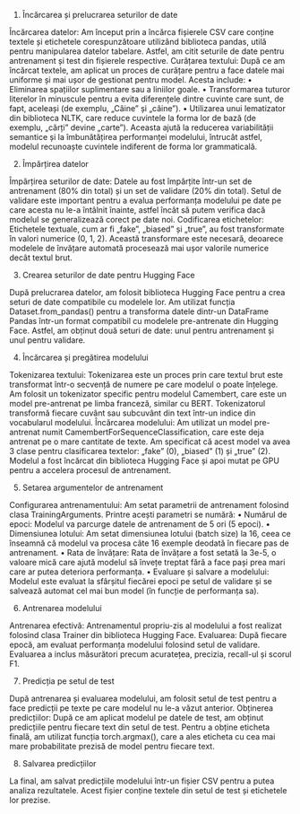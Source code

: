 1. Încărcarea și prelucrarea seturilor de date

Încărcarea datelor: Am început prin a încărca fișierele CSV care conține textele și etichetele corespunzătoare utilizând biblioteca pandas, utilă pentru manipularea datelor tabelare. Astfel, am citit seturile de date pentru antrenament și test din fișierele respective.
Curățarea textului: După ce am încărcat textele, am aplicat un proces de curățare pentru a face datele mai uniforme și mai ușor de gestionat pentru model. Acesta include:
•	Eliminarea spațiilor suplimentare sau a liniilor goale.
•	Transformarea tuturor literelor în minuscule pentru a evita diferențele dintre cuvinte care sunt, de fapt, aceleași (de exemplu, „Câine” și „câine”).
•	Utilizarea unui lematizator din biblioteca NLTK, care reduce cuvintele la forma lor de bază (de exemplu, „cărți” devine „carte”). Aceasta ajută la reducerea variabilității semantice și la îmbunătățirea performanței modelului, întrucât astfel, modelul recunoaște cuvintele indiferent de forma lor grammaticală.

2. Împărțirea datelor

Împărțirea seturilor de date: Datele au fost împărțite într-un set de antrenament (80% din total) și un set de validare (20% din total). Setul de validare este important pentru a evalua performanța modelului pe date pe care acesta nu le-a întâlnit înainte, astfel încât să putem verifica dacă modelul se generalizează corect pe date noi.
Codificarea etichetelor: Etichetele textuale, cum ar fi „fake”, „biased” și „true”, au fost transformate în valori numerice (0, 1, 2). Această transformare este necesară, deoarece modelele de învățare automată procesează mai ușor valorile numerice decât textul brut.

3. Crearea seturilor de date pentru Hugging Face

După prelucrarea datelor, am folosit biblioteca Hugging Face pentru a crea seturi de date compatibile cu modelele lor. Am utilizat funcția Dataset.from_pandas() pentru a transforma datele dintr-un DataFrame Pandas într-un format compatibil cu modelele pre-antrenate din Hugging Face. Astfel, am obținut două seturi de date: unul pentru antrenament și unul pentru validare.

4. Încărcarea și pregătirea modelului

Tokenizarea textului: Tokenizarea este un proces prin care textul brut este transformat într-o secvență de numere pe care modelul o poate înțelege. Am folosit un tokenizator specific pentru modelul Camembert, care este un model pre-antrenat pe limba franceză, similar cu BERT. Tokenizatorul transformă fiecare cuvânt sau subcuvânt din text într-un indice din vocabularul modelului.
Încărcarea modelului: Am utilizat un model pre-antrenat numit CamembertForSequenceClassification, care este deja antrenat pe o mare cantitate de texte. Am specificat că acest model va avea 3 clase pentru clasificarea textelor: „fake” (0), „biased” (1) și „true” (2). Modelul a fost încărcat din biblioteca Hugging Face și apoi mutat pe GPU pentru a accelera procesul de antrenament.

5. Setarea argumentelor de antrenament

Configurarea antrenamentului: Am setat parametrii de antrenament folosind clasa TrainingArguments. Printre acești parametri se numără:
•	Numărul de epoci: Modelul va parcurge datele de antrenament de 5 ori (5 epoci).
•	Dimensiunea lotului: Am setat dimensiunea lotului (batch size) la 16, ceea ce înseamnă că modelul va procesa câte 16 exemple deodată în fiecare pas de antrenament.
•	Rata de învățare: Rata de învățare a fost setată la 3e-5, o valoare mică care ajută modelul să învețe treptat fără a face pași prea mari care ar putea deteriora performanța.
•	Evaluare și salvare a modelului: Modelul este evaluat la sfârșitul fiecărei epoci pe setul de validare și se salvează automat cel mai bun model (în funcție de performanța sa).

6. Antrenarea modelului

Antrenarea efectivă: Antrenamentul propriu-zis al modelului a fost realizat folosind clasa Trainer din biblioteca Hugging Face. 
Evaluarea: După fiecare epocă, am evaluat performanța modelului folosind setul de validare. Evaluarea a inclus măsurători precum acuratețea, precizia, recall-ul și scorul F1.


7. Predicția pe setul de test

După antrenarea și evaluarea modelului, am folosit setul de test pentru a face predicții pe texte pe care modelul nu le-a văzut anterior. 
Obținerea predicțiilor: După ce am aplicat modelul pe datele de test, am obținut predicțiile pentru fiecare text din setul de test. Pentru a obține eticheta finală, am utilizat funcția torch.argmax(), care a ales eticheta cu cea mai mare probabilitate prezisă de model pentru fiecare text.

8. Salvarea predicțiilor

La final, am salvat predicțiile modelului într-un fișier CSV pentru a putea analiza rezultatele. Acest fișier conține textele din setul de test și etichetele lor prezise.
